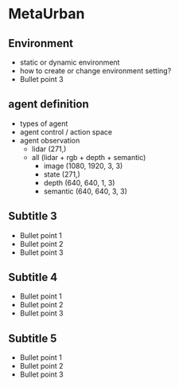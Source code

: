 # MetaUrban

## Environment
- static or dynamic environment
- how to create or change environment setting?
- Bullet point 3

## agent definition
- types of agent
- agent control / action space
- agent observation
    - lidar (271,)
    - all (lidar + rgb + depth + semantic)
        - image (1080, 1920, 3, 3)
        - state (271,)
        - depth (640, 640, 1, 3)
        - semantic (640, 640, 3, 3)

## Subtitle 3
- Bullet point 1
- Bullet point 2
- Bullet point 3

## Subtitle 4
- Bullet point 1
- Bullet point 2
- Bullet point 3

## Subtitle 5
- Bullet point 1
- Bullet point 2
- Bullet point 3